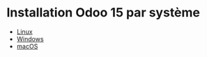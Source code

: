 # Installation Odoo 15 par système  

- [Linux](/Master/Odoo/Odoo-V15/Installations/Linux)  
- [Windows](/Master/Odoo/Odoo-V15/Installations/windows)  
- [macOS](/Master/Odoo/Odoo-V15/Installations/macos)  

